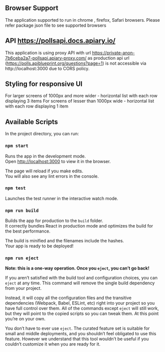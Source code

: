 ## Browser Support
The application supported to run in chrome , firefox, Safari browsers. Please refer package json file to see supported browsers

## API https://pollsapi.docs.apiary.io/
This application is using proxy API with url https://private-anon-7b6ceba2a7-pollsapi.apiary-proxy.com/ as production api url (https://polls.apiblueprint.org/questions?page=1) is not accessible via http://localhost:3000 due to CORS policy.

## Styling for responsive UI
For larger screens of 1000px and more wider - horizontal list with each row displaying 3 items
For screens of lesser than 1000px wide - horizontal list with each row displaying 1 item

## Available Scripts

In the project directory, you can run:

### `npm start`

Runs the app in the development mode.<br />
Open [http://localhost:3000](http://localhost:3000) to view it in the browser.

The page will reload if you make edits.<br />
You will also see any lint errors in the console.

### `npm test`

Launches the test runner in the interactive watch mode.<br />

### `npm run build`

Builds the app for production to the `build` folder.<br />
It correctly bundles React in production mode and optimizes the build for the best performance.

The build is minified and the filenames include the hashes.<br />
Your app is ready to be deployed!

### `npm run eject`

**Note: this is a one-way operation. Once you `eject`, you can’t go back!**

If you aren’t satisfied with the build tool and configuration choices, you can `eject` at any time. This command will remove the single build dependency from your project.

Instead, it will copy all the configuration files and the transitive dependencies (Webpack, Babel, ESLint, etc) right into your project so you have full control over them. All of the commands except `eject` will still work, but they will point to the copied scripts so you can tweak them. At this point you’re on your own.

You don’t have to ever use `eject`. The curated feature set is suitable for small and middle deployments, and you shouldn’t feel obligated to use this feature. However we understand that this tool wouldn’t be useful if you couldn’t customize it when you are ready for it.

